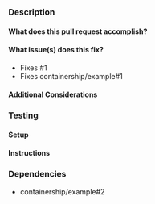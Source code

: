  ### Description

 #### What does this pull request accomplish?

 #### What issue(s) does this fix?
* Fixes #1
* Fixes containership/example#1

 #### Additional Considerations

 ### Testing

 #### Setup

 #### Instructions

 ### Dependencies
* containership/example#2
